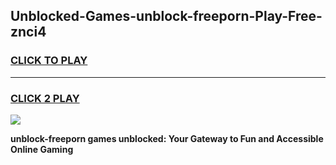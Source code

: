
## Unblocked-Games-unblock-freeporn-Play-Free-znci4
<h3>
<a href="https://premium76.site?title=unblock-freeporn&ref=19M">CLICK TO PLAY</a></h3>
<hr>

<h3>
<a href="https://premium76.site?title=unblock-freeporn&ref=19M">CLICK 2 PLAY</a>
  
</h3>

<a href="https://premium76.site?title=unblock-freeporn&ref=19M"><img src="https://clearcache.store/games.png"></a>


**unblock-freeporn games unblocked: Your Gateway to Fun and Accessible Online Gaming**
